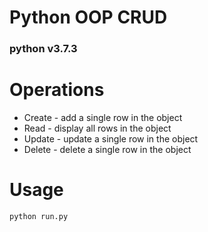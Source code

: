 # Python OOP CRUD  
### python v3.7.3  

# Operations  

* Create - add a single row in the object  
* Read - display all rows in the object    
* Update - update a single row in the object     
* Delete - delete a single row in the object   
  
# Usage  
```
python run.py  
```
  

